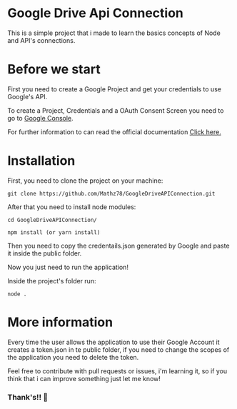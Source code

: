 # Google Drive Api Connection
This is a simple project that i made to learn the basics concepts of Node and API's connections. 

# Before we start

First you need to create a Google Project and get your credentials to use Google's API.

To create a Project, Credentials and a OAuth Consent Screen you need to go to <a href="https://console.cloud.google.com/home/">Google Console</a>.

For further information to can read the official documentation <a href="https://developers.google.com/workspace/guides/create-project">Click here.</a>

# Installation

First, you need to clone the project on your machine:

```
git clone https://github.com/Mathz78/GoogleDriveAPIConnection.git 
```

After that you need to install node modules:

```
cd GoogleDriveAPIConnection/

npm install (or yarn install)
```

Then you need to copy the credentails.json generated by Google and paste it inside the public folder.

Now you just need to run the application! 

Inside the project's folder run: 
```
node .
```

# More information

Every time the user allows the application to use their Google Account it creates a token.json in te public folder, if you need to change the scopes of the application you need to delete the token.

Feel free to contribute with pull requests or issues, i'm learning it, so if you think that i can improve something just let me know!

### Thank's!! 👋
